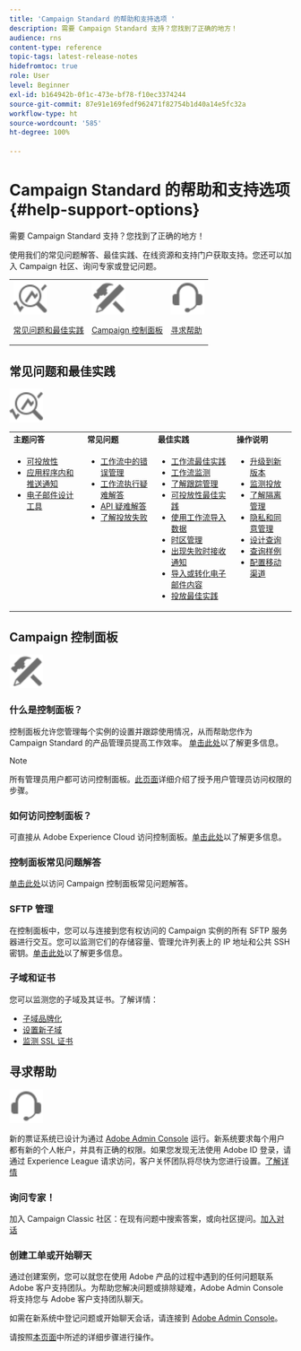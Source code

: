 ```yaml
---
title: 'Campaign Standard 的帮助和支持选项 '
description: 需要 Campaign Standard 支持？您找到了正确的地方！
audience: rns
content-type: reference
topic-tags: latest-release-notes
hidefromtoc: true
role: User
level: Beginner
exl-id: b164942b-0f1c-473e-bf78-f10ec3374244
source-git-commit: 87e91e169fedf962471f82754b1d40a14e5fc32a
workflow-type: ht
source-wordcount: '585'
ht-degree: 100%

---
```


# Campaign Standard 的帮助和支持选项 {#help-support-options}

需要 Campaign Standard 支持？您找到了正确的地方！

使用我们的常见问题解答、最佳实践、在线资源和支持门户获取支持。您还可以加入 Campaign 社区、询问专家或登记问题。

<table>
    <tr>
        <td><img src="start/using/assets/do-not-localize/icon-faq.svg" width="60px"><p><a href="#faq">常见问题和最佳实践</a></p></td>
        <td><img src="start/using/assets/do-not-localize/icon-control-panel.svg" width="60px"><p><a href="#control-panel">Campaign 控制面板</a></p></td>
        <td><img src="start/using/assets/do-not-localize/icon-support.svg" width="60px"><p><a href="#support">寻求帮助</a></p></td>
    </tr>
</table>

## 常见问题和最佳实践

<img src="start/using/assets/do-not-localize/icon-faq.svg" width="60px">

<table>
    <tr><td><strong>主题问答</strong></td><td><strong>常见问题</strong></td><td><strong>最佳实践</strong></td><td><strong>操作说明</strong></td></tr>
    <tr>
    <td valign="top">
        <ul>
        <li><a href="sending/using/monitor-deliverability.md">可投放性</a></li>
        <li><a href="administration/using/aep-faq.md">应用程序内和推送通知</a></li>
        <li><a href="designing/using/faq-email-designer.md">电子邮件设计工具</a></li>
        </ul>
    </td>
    <td valign="top">
        <ul>
        <li><a href="automating/using/monitoring-workflow-execution.md#error-management">工作流中的错误管理</a></li>
        <li><a href="automating/using/best-practices-workflows.md">工作流执行疑难解答</a></li>
        <li><a href="api/using/troubleshooting.md">API 疑难解答</a></li>
        <li><a href="sending/using/understanding-delivery-failures.md">了解投放失败</a></li>
        </ul>
    </td>
   <td valign="top">
        <ul>
        <li><a href="automating/using/best-practices-workflows.md">工作流最佳实践</a></li>
        <li><a href="automating/using/about-workflow-execution.md">工作流监测</a></li>
        <li><a href="sending/using/tracking-messages.md">了解跟踪管理</a></li>
        <li><a href="sending/using/about-deliverability.md">可投放性最佳实践</a></li>
        <li><a href="automating/using/creating-import-workflow-templates.md">使用工作流导入数据</a></li>
        <li><a href="sending/using/sending-messages-at-the-recipient-s-time-zone.md">时区管理</a></li>
        <li><a href="sending/using/receiving-alerts-when-failures-happen.md">出现失败时接收通知</a></li>
        <li><a href="designing/using/using-existing-content.md">导入或转化电子邮件内容</a></li>
        <li><a href="sending/using/delivery-best-practices.md">投放最佳实践</a></li>
        </ul>
    </td>
    <td valign="top">
        <ul>
        <li><a href="rn/using/release-planning.md">升级到新版本</a></li>
        <li><a href="sending/using/monitoring-a-delivery.md">监测投放</a></li>
        <li><a href="sending/using/understanding-quarantine-management.md">了解隔离管理</a></li>
        <li><a href="start/using/privacy-management.md">隐私和同意管理</a></li>
        <li><a href="automating/using/query.md">设计查询</a></li>
        <li><a href="automating/using/query-samples.md">查询样例</a></li>
        <li><a href="administration/using/push-tracking.md">配置移动渠道</a></li>
        </ul>
    </td>
    </tr>
</table>

## Campaign 控制面板

<img src="start/using/assets/do-not-localize/icon-control-panel.svg" width="60px">

### 什么是控制面板？

控制面板允许您管理每个实例的设置并跟踪使用情况，从而帮助您作为 Campaign Standard 的产品管理员提高工作效率。
[单击此处](https://experienceleague.adobe.com/docs/control-panel/using/discover-control-panel/key-features.html?lang=zh-Hans#discover-control-panel)以了解更多信息。

>[!NOTE]
>
>所有管理员用户都可访问控制面板。[此页面](https://experienceleague.adobe.com/docs/control-panel/using/discover-control-panel/managing-permissions.html?lang=zh-Hans#discover-control-panel)详细介绍了授予用户管理员访问权限的步骤。

### 如何访问控制面板？

可直接从 Adobe Experience Cloud 访问控制面板。[单击此处](https://experienceleague.adobe.com/docs/control-panel/using/discover-control-panel/accessing-control-panel.html?lang=zh-Hans#discover-control-panel)以了解更多信息。

### 控制面板常见问题解答

[单击此处](https://experienceleague.adobe.com/docs/control-panel/using/faq.html?lang=zh-Hans)以访问 Campaign 控制面板常见问题解答。

### SFTP 管理

在控制面板中，您可以与连接到您有权访问的 Campaign 实例的所有 SFTP 服务器进行交互。您可以监测它们的存储容量、管理允许列表上的 IP 地址和公共 SSH 密钥。[单击此处](https://experienceleague.adobe.com/docs/control-panel/using/sftp-management/about-sftp-management.html?lang=zh-Hans#sftp-management)以了解更多信息。

### 子域和证书

您可以监测您的子域及其证书。了解详情：

* [子域品牌化](https://experienceleague.adobe.com/docs/control-panel/using/subdomains-and-certificates/subdomains-branding.html?lang=zh-Hans#subdomains-and-certificates)
* [设置新子域](https://experienceleague.adobe.com/docs/control-panel/using/subdomains-and-certificates/setting-up-new-subdomain.html?lang=zh-Hans#subdomains-and-certificates)
* [监测 SSL 证书](https://experienceleague.adobe.com/docs/control-panel/using/subdomains-and-certificates/renewing-subdomain-certificate.html?lang=zh-Hans#subdomains-and-certificates)

## 寻求帮助

<img src="start/using/assets/do-not-localize/icon-support.svg" width="60px">

新的票证系统已设计为通过 [Adobe Admin Console](https://adminconsole.adobe.com/overview) 运行。新系统要求每个用户都有新的个人帐户，并具有正确的权限。如果您发现无法使用 Adobe ID 登录，请通过 Experience League 请求访问，客户关怀团队将尽快为您进行设置。[了解详情](https://helpx.adobe.com/cn/enterprise/admin-guide.html/enterprise/using/support-for-experience-cloud.ug.html)

### 询问专家！

加入 Campaign Classic 社区：在现有问题中搜索答案，或向社区提问。[加入对话](https://experienceleaguecommunities.adobe.com/t5/adobe-campaign-standard/ct-p/adobe-campaign-standard-community)

### 创建工单或开始聊天

通过创建案例，您可以就您在使用 Adobe 产品的过程中遇到的任何问题联系 Adobe 客户支持团队。为帮助您解决问题或排除疑难，Adobe Admin Console 将支持您与 Adobe 客户支持团队聊天。

如需在新系统中登记问题或开始聊天会话，请连接到 [Adobe Admin Console](https://adminconsole.adobe.com/overview)。

请按照[本页面](https://helpx.adobe.com/cn/enterprise/admin-guide.html/enterprise/using/support-for-experience-cloud.ug.html)中所述的详细步骤进行操作。
